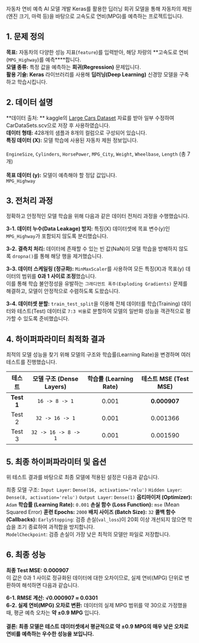 자동차 연비 예측 AI 모델 개발
Keras를 활용한 딥러닝 회귀 모델을 통해 자동차의 제원(엔진 크기, 마력 등)을 바탕으로 고속도로 연비(MPG)를 예측하는 프로젝트입니다.

## 1. 문제 정의
**목표:** 자동차의 다양한 성능 지표(`feature`)를 입력받아, 해당 차량의 **고속도로 연비(`MPG_Highway`)를 예측****합니다.<br>
**모델 종류:** 특정 값을 예측하는 **회귀(Regression)** 문제입니다.<br>
**활용 기술: Keras** 라이브러리를 사용해 **딥러닝(Deep Learning)** 신경망 모델을 구축하고 학습시킵니다.

## 2. 데이터 설명
**데이터 출처: **
kaggle의 [Large Cars Dataset](https://www.kaggle.com/datasets/makslypko/large-cars-dataset/data) 자료를 받아 일부 수정하여 CarDataSets.scv으로 저장 후 사용하였습니다.<br>
**데이터 형태:** 428개의 샘플과 8개의 컬럼으로 구성되어 있습니다.<br>
**특징 데이터 (X):** 모델 학습에 사용된 자동차 제원 정보입니다.<br><br>
`EngineSize`, `Cylinders`, `HorsePower`, `MPG_City`, `Weight`, `Wheelbase`, `Length` (총 7개)<br><br>
**목표 데이터 (y):** 모델이 예측해야 할 정답 값입니다.<br>
`MPG_Highway`

## 3. 전처리 과정
정확하고 안정적인 모델 학습을 위해 다음과 같은 데이터 전처리 과정을 수행했습니다.

**3-1. 데이터 누수(Data Leakage) 방지:**
특징(X) 데이터셋에 목표 변수(y)인 `MPG_Highway`가 포함되지 않도록 분리했습니다.

**3-2. 결측치 처리:**
데이터에 존재할 수 있는 빈 값(NaN)이 모델 학습을 방해하지 않도록 `dropna()`를 통해 해당 행을 제거했습니다.

**3-3. 데이터 스케일링 (정규화):**
`MinMaxScaler`를 사용하여 모든 특징(X)과 목표(y) 데이터의 범위를 **0과 1 사이로 조정**했습니다.<br>
이를 통해 학습 불안정성을 유발하는 `그래디언트 폭주(Exploding Gradients)` 문제를 해결하고, 모델이 안정적으로 수렴하도록 도왔습니다.

**3-4. 데이터셋 분할:**
`train_test_split`을 이용해 전체 데이터를 학습(Training) 데이터와 테스트(Test) 데이터로 `7:3 비율`로 분할하여 모델의 일반화 성능을 객관적으로 평가할 수 있도록 준비했습니다.

## 4. 하이퍼파라미터 최적화 결과
최적의 모델 성능을 찾기 위해 모델의 구조와 학습률(Learning Rate)을 변경하며 여러 테스트를 진행했습니다.

| 테스트 | 모델 구조 (Dense Layers) | 학습률 (Learning Rate) | 테스트 MSE (Test MSE) |
| :---: | :---: | :---: | :---: |
| **Test 1** | `16 -> 8 -> 1` | 0.001 | **0.000907** |
| Test 2 | `32 -> 16 -> 1` | 0.001 | 0.001366 |
| Test 3 | `32 -> 16 -> 8 -> 1` | 0.001 | 0.001590 |

## 5. 최종 하이퍼파라미터 및 옵션
위 테스트 결과를 바탕으로 최종 모델에 적용된 설정은 다음과 같습니다.

최종 모델 구조:
`Input Layer`: `Dense(16, activation='relu')`
`Hidden Layer`: `Dense(8, activation='relu')`
`Output Layer`: `Dense(1)`
**옵티마이저 (Optimizer):** `Adam`
**학습률 (Learning Rate):** `0.001`
**손실 함수 (Loss Function):** `mse` (Mean Squared Error)
**훈련 Epochs:** `2000`
**배치 사이즈 (Batch Size):** `32`
**콜백 함수 (Callbacks):**
`EarlyStopping`: 검증 손실(`val_loss`)이 20회 이상 개선되지 않으면 학습을 조기 종료하여 과적합을 방지합니다.<br>
`ModelCheckpoint`: 검증 손실이 가장 낮은 최적의 모델만 파일로 저장합니다.

## 6. 최종 성능
**최종 Test MSE: 0.000907**<br>
이 값은 0과 1 사이로 정규화된 데이터에 대한 오차이므로, 실제 연비(MPG) 단위로 변환하여 해석하면 다음과 같습니다.<br>

**6-1. RMSE 계산: √0.000907 ≈ 0.0301**<br>
**6-2. 실제 연비(MPG) 오차로 변환:**
데이터의 실제 MPG 범위를 약 30으로 가정했을 때, 평균 예측 오차는 **약 ±0.9 MPG** 입니다.<br><br>
**결론: 최종 모델은 테스트 데이터셋에서 평균적으로 약 ±0.9 MPG의 매우 낮은 오차로 연비를 예측하는 우수한 성능을 보입니다.**
